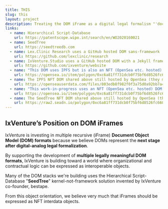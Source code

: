 ```yaml
---
title: THIS
slug: this
layout: project
description: Treating the DOM iFrame as a digital legal formalism "'document' object."
links:
  - name: Hierarchical Script-Database
    url: https://patentscope.wipo.int/search/en/WO2020160021
  - name: SeedTree
    url: https://seedtreedb.com
  - name: Lex.Clinic Research uses a GitHub hosted DOM sans-framework
    url: https://github.com/lexclinic/research
  - name: IxVenture.Studio uses a GitHub hosted DOM with a Jekyll framework
    url: https://github.com/ixventure/website
  - name: "This DOM uses IPFS but is also an NFT (OpenSea etc. hosted) DOM sans-framework | note: now blocked by OpenSea's CORS policy"
    url: https://opensea.io/item/polygon/0xc6a81ff731dcb0f75bf6d8526fc660939a5f8241/16
  - name: The IPFS NFT DOM shared above still hosted by OpenSea (they must, to render the iFrame) but the unblocked raw hosting
    url: https://openseauserdata.com/files/803edb8f982f0f3a75d0a92bb7a4b7cf.html
  - name: "This work-in-progress uses an NFT (OpenSea etc. hosted) DOM sans-framework but with a SeedTree-kernel | note: blocked by iFrame policy"
    url: https://opensea.io/item/polygon/0xc6a81ff731dcb0f75bf6d8526fc660939a5f8241/23
  - name: The SeedTree NFT DOM shared above still hosted by OpenSea (they must, to render the iFrame) but the unblocked raw hosting
    url: https://raw2.seadn.io/polygon/0xc6a81ff731dcb0f75bf6d8526fc660939a5f8241/911810aa17b5ee449681ab55a316c8/b1911810aa17b5ee449681ab55a316c8.html
---
```


## IxVenture’s Position on DOM iFrames

IxVenture is investing in multiple recursive (iFrame) **Document Object Model (DOM) formats** because we believe DOMs represent the **next stage after digital-analog legal formalization**.

By supporting the development of **multiple legally meaningful DOM formats**, IxVenture is building toward a world where organizational and contractual logic can be expressed as interoperable objects.

Many of the DOM stacks we're building uses the Hierarchical Script-Database "**SeedTree**" kernel-not-framework solution invented by IxVenture co-founder, bestape.

From this object orientation, we believe very much that iFrames should be expressed as NFT interdata objects.
